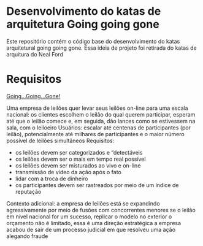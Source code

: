 # Desenvolvimento do katas de arquitetura Going going gone

Este repositório contém o código base do desenvolvimento do katas arquitetural going going gone. Essa ideia de projeto foi retirada do katas de arquitura do Neal Ford

# Requisitos

[Going...Going...Gone!](https://nealford.com/katas/kata?id=GoingGoingGone)

Uma empresa de leilões quer levar seus leilões on-line para uma escala nacional: os clientes escolhem o leilão do qual querem participar, esperam até que o leilão comece e, em seguida, dão lances como se estivessem na sala, com o leiloeiro
Usuários: escalar até centenas de participantes (por leilão), potencialmente até milhares de participantes e o maior número possível de leilões simultâneos
Requisitos:
- os leilões devem ser categorizados e “detectáveis
- os leilões devem ser o mais em tempo real possível
- os leilões devem ser misturados ao vivo e on-line
- transmissão de vídeo da ação após o fato
- lidar com a troca de dinheiro
- os participantes devem ser rastreados por meio de um índice de reputação
  
Contexto adicional:
a empresa de leilões está se expandindo agressivamente por meio de fusões com concorrentes menores
se o leilão em nível nacional for um sucesso, replicar o modelo no exterior
o orçamento não é limitado, essa é uma direção estratégica
a empresa acabou de sair de um processo judicial em que resolveu uma ação alegando fraude

